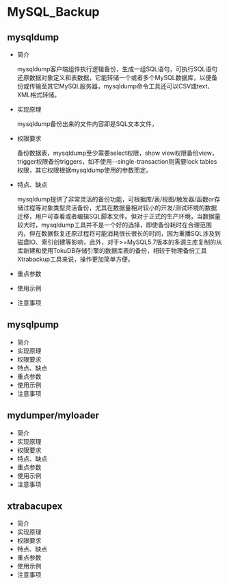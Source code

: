 # 			MySQL_Backup

## mysqldump

- 简介

  mysqldump客户端组件执行逻辑备份，生成一组SQL语句，可执行SQL语句还原数据对象定义和表数据，它能转储一个或者多个MySQL数据库，以便备份或传输至其它MySQL服务器，mysqldump命令工具还可以CSV或text、XML格式转储。

- 实现原理

  mysqldump备份出来的文件内容即是SQL文本文件，

- 权限要求

  备份数据表，mysqldump至少需要select权限，show view权限备份view，trigger权限备份triggers，如不使用--single-transaction则需要lock tables权限，其它权限根据mysqldump使用的参数而定。

- 特点、缺点

  mysqldump提供了非常灵活的备份功能，可根据库/表/视图/触发器/函数or存储过程等对象类型灵活备份，尤其在数据量相对较小的开发/测试环境的数据迁移，用户可查看或者编辑SQL脚本文件。但对于正式的生产环境，当数据量较大时，mysqldump工具并不是一个好的选择，即使备份耗时在合理范围内，但在数据恢复还原过程将可能消耗很长很长的时间，因为重播SQL涉及到磁盘IO、索引创建等影响，此外，对于>=MySQL5.7版本的多源主库复制的从库新建和使用TokuDB存储引擎的数据库表的备份，相较于物理备份工具Xtrabackup工具来说，操作更加简单方便。

- 重点参数

- 使用示例

- 注意事项

## mysqlpump

- 简介
- 实现原理
- 权限要求
- 特点、缺点
- 重点参数
- 使用示例
- 注意事项

## mydumper/myloader

- 简介
- 实现原理
- 权限要求
- 特点、缺点
- 重点参数
- 使用示例
- 注意事项

## xtrabacupex

- 简介
- 实现原理
- 权限要求
- 特点、缺点
- 重点参数
- 使用示例
- 注意事项